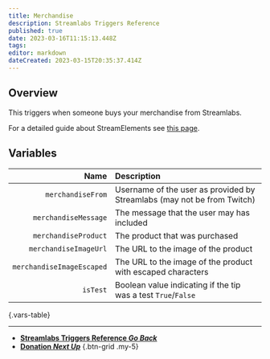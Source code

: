 ```yaml
---
title: Merchandise
description: Streamlabs Triggers Reference
published: true
date: 2023-03-16T11:15:13.448Z
tags: 
editor: markdown
dateCreated: 2023-03-15T20:35:37.414Z
---
```


## Overview
This triggers when someone buys your merchandise from Streamlabs.

For a detailed guide about StreamElements see [this page](/Integrations/Streamlabs).

## Variables
Name | Description
----:|:------------
`merchandiseFrom` | Username of the user as provided by Streamlabs (may not be from Twitch)
`merchandiseMessage` | The message that the user may has included
`merchandiseProduct` | The product that was purchased
`merchandiseImageUrl` | The URL to the image of the product
`merchandiseImageEscaped` | The URL to the image of the product with escaped characters
`isTest` | Boolean value indicating if the tip was a test `True`/`False`
{.vars-table}

---

- [<i class="mdi mdi-chevron-left"></i>**Streamlabs Triggers Reference *Go Back***](/Triggers/Streamlabs)
- [<i class="mdi mdi-cash primary--text"></i> **Donation *Next Up***](/Triggers/Streamlabs/Donation)
{.btn-grid .my-5}
